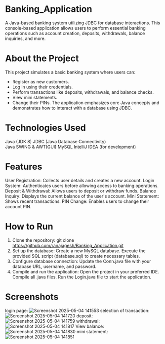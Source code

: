 # Banking_Application
A Java-based banking system utilizing JDBC for database interactions. This console-based application allows users to perform essential banking operations such as account creation, deposits, withdrawals, balance inquiries, and more.

# About the Project
This project simulates a basic banking system where users can:
  - Register as new customers.
  - Log in using their credentials.
  - Perform transactions like deposits, withdrawals, and balance checks.
  - View mini statements.
  - Change their PINs.
The application emphasizes core Java concepts and demonstrates how to interact with a database using JDBC.

# Technologies Used
  Java (JDK 8)
  JDBC (Java Database Connectivity)\
  Java SWING & AWT(GUI)
  MySQL
  IntelliJ IDEA (for development)

# Features
  User Registration: Collects user details and creates a new account.
  Login System: Authenticates users before allowing access to banking operations.
  Deposit & Withdrawal: Allows users to deposit or withdraw funds.
  Balance Inquiry: Displays the current balance of the user's account.
  Mini Statement: Shows recent transactions.
  PIN Change: Enables users to change their account PIN.

# How to Run
1. Clone the repository:
    git clone https://github.com/ranajagesh/Banking_Application.git
2. Set up the database:
    Create a new MySQL database.
    Execute the provided SQL script (database.sql) to create necessary tables.
3. Configure database connection:
    Update the Conn.java file with your database URL, username, and password.
4. Compile and run the application:
    Open the project in your preferred IDE.
    Compile all .java files.
    Run the Login.java file to start the application.

# Screenshots

login page:
![Screenshot 2025-05-04 141553](https://github.com/user-attachments/assets/9d1a7d1d-937e-4081-a630-46274ed911d5)
selection of transaction:
![Screenshot 2025-05-04 141720](https://github.com/user-attachments/assets/70aa4720-03f7-4ece-9735-24d203add2fe)
deposit:
![Screenshot 2025-05-04 141759](https://github.com/user-attachments/assets/bc52ff2d-0961-4aac-97b1-532f7b8bc9eb)
withdrawal:
![Screenshot 2025-05-04 141817](https://github.com/user-attachments/assets/a4eed342-8ad7-4b05-bdf4-2acc2a1fea9b)
View balance:
![Screenshot 2025-05-04 141830](https://github.com/user-attachments/assets/e5306d5d-b6dc-4eb1-a84d-137f54a8158d)
mini statement:
![Screenshot 2025-05-04 141851](https://github.com/user-attachments/assets/1c32ce11-9f20-4681-8f17-b1337a464ee6)






  
